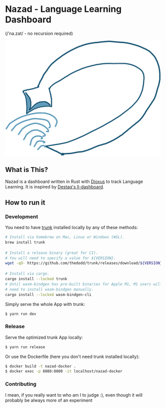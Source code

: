 # Nazad - Language Learning Dashboard
(/ˈna.zat/ - no recursion required)

![Nazad Logo](./icons/nazad_logo.png)

## What is This?
Nazad is a dashboard written in Rust with [Dioxus](https://github.com/DioxusLabs/dioxus) to track Language Learning. It is inspired by [Destaq's ll-dashboard](https://github.com/Destaq/ll-dashboard).

## How to run it
### Development

You need to have [trunk](https://trunkrs.dev/) installed locally by any of these methods:
```bash 
# Install via homebrew on Mac, Linux or Windows (WSL).
brew install trunk

# Install a release binary (great for CI).
# You will need to specify a value for ${VERSION}.
wget -qO- https://github.com/thedodd/trunk/releases/download/${VERSION}/trunk-x86_64-unknown-linux-gnu.tar.gz | tar -xzf-

# Install via cargo.
cargo install --locked trunk
# Until wasm-bindgen has pre-built binaries for Apple M1, M1 users will
# need to install wasm-bindgen manually.
cargo install --locked wasm-bindgen-cli
```


Simply serve the whole App with trunk:

```bash
$ yarn run dev
```

### Release 

Serve the optimized trunk App locally:

```bash
$ yarn run release
```

Or use the Dockerfile (here you don't need trunk installed locally):

```bash
$ docker build -t nazad-docker .
$ docker exec -p 8080:8080 -it localhost/nazad-docker
```

### Contributing
I mean, if you really want to who am I to judge :), even though it will probably be always more of an experiment
